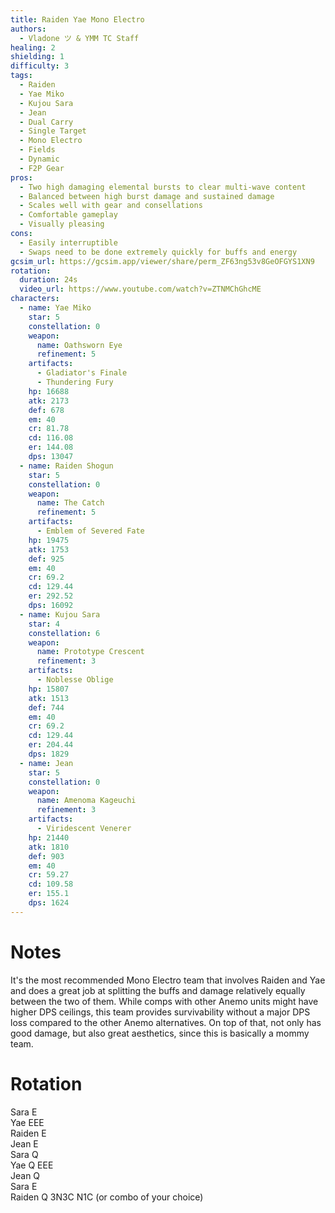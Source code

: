 ```yaml
---
title: Raiden Yae Mono Electro
authors:
  - Vladone ツ & YMM TC Staff
healing: 2
shielding: 1
difficulty: 3
tags:
  - Raiden
  - Yae Miko
  - Kujou Sara
  - Jean
  - Dual Carry
  - Single Target
  - Mono Electro
  - Fields
  - Dynamic
  - F2P Gear
pros:
  - Two high damaging elemental bursts to clear multi-wave content
  - Balanced between high burst damage and sustained damage
  - Scales well with gear and consellations
  - Comfortable gameplay
  - Visually pleasing
cons:
  - Easily interruptible 
  - Swaps need to be done extremely quickly for buffs and energy
gcsim_url: https://gcsim.app/viewer/share/perm_ZF63ng53v8GeOFGYS1XN9
rotation:
  duration: 24s
  video_url: https://www.youtube.com/watch?v=ZTNMChGhcME
characters:
  - name: Yae Miko
    star: 5
    constellation: 0
    weapon:
      name: Oathsworn Eye
      refinement: 5
    artifacts:
      - Gladiator's Finale
      - Thundering Fury
    hp: 16688
    atk: 2173
    def: 678
    em: 40
    cr: 81.78
    cd: 116.08
    er: 144.08
    dps: 13047
  - name: Raiden Shogun
    star: 5
    constellation: 0
    weapon:
      name: The Catch
      refinement: 5
    artifacts:
      - Emblem of Severed Fate
    hp: 19475
    atk: 1753
    def: 925
    em: 40
    cr: 69.2
    cd: 129.44
    er: 292.52
    dps: 16092
  - name: Kujou Sara
    star: 4
    constellation: 6
    weapon:
      name: Prototype Crescent
      refinement: 3
    artifacts:
      - Noblesse Oblige
    hp: 15807
    atk: 1513
    def: 744
    em: 40
    cr: 69.2
    cd: 129.44
    er: 204.44
    dps: 1829
  - name: Jean
    star: 5
    constellation: 0
    weapon:
      name: Amenoma Kageuchi
      refinement: 3
    artifacts:
      - Viridescent Venerer
    hp: 21440
    atk: 1810
    def: 903
    em: 40
    cr: 59.27
    cd: 109.58
    er: 155.1
    dps: 1624
---
```


# **Notes**

It's the most recommended Mono Electro team that involves Raiden and Yae and does a great job at splitting the buffs and damage relatively equally between the two of them. While comps with other Anemo units might have higher DPS ceilings, this team provides survivability without a major DPS loss compared to the other Anemo alternatives. On top of that, not only has good damage, but also great aesthetics, since this is basically a mommy team.

# **Rotation**

Sara E  
Yae EEE  
Raiden E  
Jean E  
Sara Q  
Yae Q EEE  
Jean Q  
Sara E  
Raiden Q 3N3C N1C (or combo of your choice)
